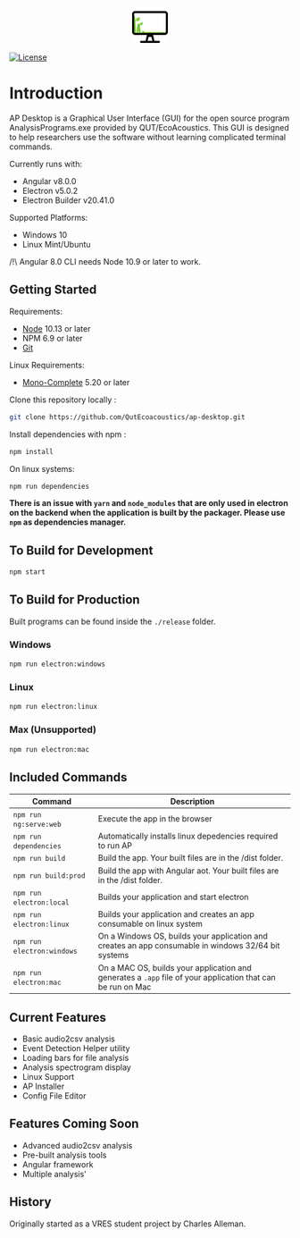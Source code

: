 
<p align="center"><img src="./src/favicon.png" alt="AP Desktop Logo" width="64"/></p>

[![License](http://img.shields.io/badge/Licence-MIT-brightgreen.svg)](LICENSE.md)

# Introduction

AP Desktop is a Graphical User Interface (GUI) for the open source program AnalysisPrograms.exe provided by QUT/EcoAcoustics. This GUI is designed to help researchers use the software without learning complicated terminal commands.

Currently runs with:

- Angular v8.0.0
- Electron v5.0.2
- Electron Builder v20.41.0

Supported Platforms:

- Windows 10
- Linux Mint/Ubuntu

/!\ Angular 8.0 CLI needs Node 10.9 or later to work.

## Getting Started

Requirements:

- [Node](https://nodejs.org/en/download/) 10.13 or later
- NPM 6.9 or later
- [Git](https://git-scm.com/download/win)

Linux Requirements:

- [Mono-Complete](https://www.mono-project.com/download/stable/#download-lin) 5.20 or later

Clone this repository locally :

``` bash
git clone https://github.com/QutEcoacoustics/ap-desktop.git
```

Install dependencies with npm :

``` bash
npm install
```

On linux systems:

``` bash
npm run dependencies
```

**There is an issue with `yarn` and `node_modules` that are only used in electron on the backend when the application is built by the packager. Please use `npm` as dependencies manager.**

## To Build for Development


``` bash
npm start
```

## To Build for Production

Built programs can be found inside the `./release` folder.

### Windows

``` bash
npm run electron:windows
```

### Linux

``` bash
npm run electron:linux
```

### Max (Unsupported)

``` bash
npm run electron:mac
```

## Included Commands

|Command|Description|
|--|--|
|`npm run ng:serve:web`| Execute the app in the browser |
|`npm run dependencies`| Automatically installs linux depedencies required to run AP |
|`npm run build`| Build the app. Your built files are in the /dist folder. |
|`npm run build:prod`| Build the app with Angular aot. Your built files are in the /dist folder. |
|`npm run electron:local`| Builds your application and start electron
|`npm run electron:linux`| Builds your application and creates an app consumable on linux system |
|`npm run electron:windows`| On a Windows OS, builds your application and creates an app consumable in windows 32/64 bit systems |
|`npm run electron:mac`|  On a MAC OS, builds your application and generates a `.app` file of your application that can be run on Mac |

## Current Features

- Basic audio2csv analysis
- Event Detection Helper utility
- Loading bars for file analysis
- Analysis spectrogram display
- Linux Support
- AP Installer
- Config File Editor

## Features Coming Soon

- Advanced audio2csv analysis
- Pre-built analysis tools
- Angular framework
- Multiple analysis'

## History

Originally started as a VRES student project by Charles Alleman.
